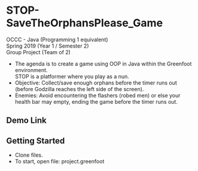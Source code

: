 # STOP-SaveTheOrphansPlease_Game

OCCC - Java (Programming 1 equivalent) <br />
Spring 2019 (Year 1 / Semester 2) <br />
Group Project (Team of 2)
 - The agenda is to create a game using OOP in Java within the Greenfoot environment. <br />
STOP is a platformer where you play as a nun.
 - Objective: Collect/save enough orphans before the timer runs out (before Godzilla reaches the left side of the screen).
 - Enemies: Avoid encountering the flashers (robed men) or else your health bar may empty, ending the game before the timer runs out.

## Demo Link

## Getting Started

 - Clone files.
 - To start, open file: project.greenfoot